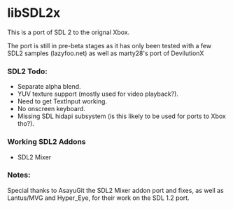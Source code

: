 # libSDL2x

This is a port of SDL 2 to the orignal Xbox.

The port is still in pre-beta stages as it has only been tested with a few SDL2 samples (lazyfoo.net) as well as marty28's port of DevilutionX

### SDL2 Todo:
- Separate alpha blend.
- YUV texture support (mostly used for video playback?).
- Need to get TextInput working.
- No onscreen keyboard.
- Missing SDL hidapi subsystem (is this likely to be used for ports to Xbox tho?).

### Working SDL2 Addons
- SDL2 Mixer

### Notes:

Special thanks to AsayuGit the SDL2 Mixer addon port and fixes, as well as Lantus/MVG and Hyper_Eye, for their work on the SDL 1.2 port.
